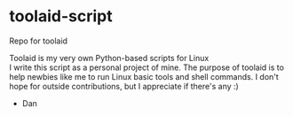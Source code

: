 # toolaid-script
Repo for toolaid

Toolaid is my very own Python-based scripts for Linux \
I write this script as a personal project of mine. 
The purpose of toolaid is to help newbies like me to run Linux basic tools and shell commands.
I don't hope for outside contributions, but I appreciate if there's any :)

- Dan
